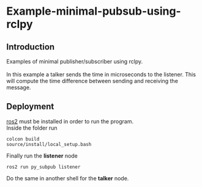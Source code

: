# Example-minimal-pubsub-using-rclpy
## Introduction
Examples of minimal publisher/subscriber using rclpy.
<br><br>
In this example a talker sends the time in microseconds to the listener. This will compute the time difference between sending and receiving the message.
## Deployment
[ros2](https://docs.ros.org/en/foxy/Installation.html) must be installed in order to run the program.
<br>
Inside the folder run
```
colcon build
source/install/local_setup.bash
```
Finally run the **listener** node
```
ros2 run py_subpub listener
```
Do the same in another shell for the **talker** node.

